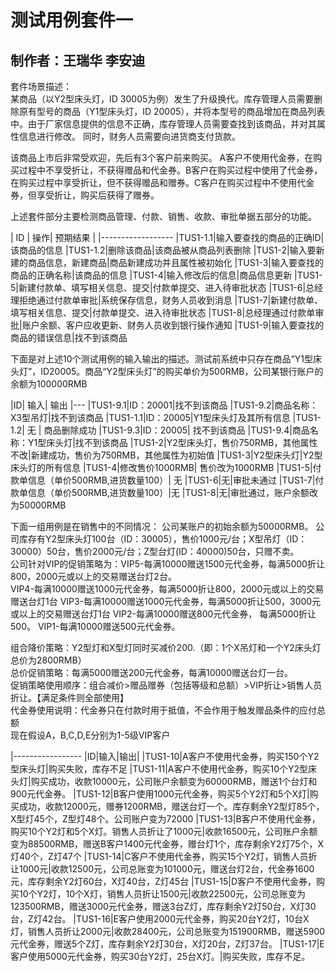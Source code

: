 # 测试用例套件一 #
## 制作者：王瑞华  李安迪 ##
套件场景描述：  
某商品（以Y2型床头灯，ID 30005为例）发生了升级换代。库存管理人员需要删除原有型号的商品（Y1型床头灯，ID 20005），并将本型号的商品增加在商品列表中。由于厂家信息提供的信息不正确，库存管理人员需要查找到该商品，并对其属性信息进行修改。  同时，财务人员需要向进货商支付货款。  

该商品上市后非常受欢迎，先后有3个客户前来购买。 A客户不使用代金券，在购买过程中不享受折让，不获得赠品和代金券。B客户在购买过程中使用了代金券，在购买过程中享受折让，但不获得赠品和赠券。C客户在购买过程中不使用代金券，但享受折让，购买后获得了赠券。  
  
上述套件部分主要检测商品管理、付款、销售、收款、审批单据五部分的功能。

  
  
| ID | 操作| 预期结果 |
|------------------
|TUS1-1.1|输入要查找的商品的正确ID|该商品的信息
|TUS1-1.2|删除该商品|该商品被从商品列表删除
|TUS1-2|输入要新建的商品信息，新建商品|商品新建成功并且属性被初始化
|TUS1-3|输入要查找的商品的正确名称|该商品的信息
|TUS1-4|输入修改后的信息|商品信息更新
|TUS1-5|新建付款单、填写相关信息、提交|付款单提交、进入待审批状态
|TUS1-6|总经理拒绝通过付款单审批|系统保存信息，财务人员收到消息
|TUS1-7|新建付款单、填写相关信息、提交|付款单提交、进入待审批状态
|TUS1-8|总经理通过付款单审批|账户余额、客户应收更新、财务人员收到银行操作通知
|TUS1-9|输入要查找的商品的错误信息|找不到该商品


下面是对上述10个测试用例的输入输出的描述。测试前系统中只存在商品“Y1型床头灯”，ID20005。商品“Y2型床头灯”的购买单价为500RMB，公司某银行账户的余额为100000RMB  

|ID| 输入| 输出
|---
|TUS1-9.1|ID：20001|找不到该商品
|TUS1-9.2|商品名称：X3型吊灯|找不到该商品
|TUS1-1.1|ID：20005|Y1型床头灯及其所有信息
|TUS1-1.2| 无 | 商品删除成功
|TUS1-9.3|ID：20005| 找不到该商品
|TUS1-9.4|商品名称：Y1型床头灯|找不到该商品
|TUS1-2|Y2型床头灯，售价750RMB，其他属性不改|新建成功，售价为750RMB，其他属性为初始值
|TUS1-3|Y2型床头灯|Y2型床头灯的所有信息
|TUS1-4|修改售价1000RMB| 售价改为1000RMB
|TUS1-5|付款单信息（单价500RMB,进货数量100）| 无
|TUS1-6|无|审批未通过
|TUS1-7|付款单信息（单价500RMB,进货数量100）|无
|TUS1-8|无|审批通过，账户余额改为50000RMB

  
下面一组用例是在销售中的不同情况：
公司某账户的初始余额为50000RMB。  公司库存有Y2型床头灯100台（ID：30005），售价1000元/台；X型吊灯（ID：30000）50台，售价2000元/台；Z型台灯(ID：40000)50台，只赠不卖。<br>
公司针对VIP的促销策略为：VIP5-每满10000赠送1500元代金券，每满5000折让800，2000元或以上的交易赠送台灯2台。  
VIP4-每满10000赠送1000元代金券，每满5000折让800，2000元或以上的交易赠送台灯1台
VIP3-每满10000赠送1000元代金券，每满5000折让500，3000元或以上的交易赠送台灯1台
VIP2-每满10000赠送800元代金券， 每满5000折让500。
VIP1-每满10000赠送500元代金券。

组合降价策略：Y2型灯和X型灯同时买减价200.（即：1个X吊灯和一个Y2床头灯总价为2800RMB）<br>
总价促销策略：每满5000赠送200元代金券，每满10000赠送台灯一台。<br>
促销策略使用顺序：组合减价>赠品赠券（包括等级和总额）>VIP折让>销售人员折让。【满足条件则全部使用】<br>
代金券使用说明：代金券只在付款时用于抵值，不会作用于触发赠品条件的应付总额
<br>现在假设A，B,C,D,E分别为1-5级VIP客户

|-----------------
|ID|输入|输出|
|TUS1-10|A客户不使用代金券，购买150个Y2型床头灯|购买失败，库存不足
|TUS1-11|A客户不使用代金券，购买10个Y2型床头灯|购买成功，收款10000元，公司账户余额变为60000RMB，赠送1个台灯和900元代金券。
|TUS1-12|B客户使用1000元代金券，购买5个Y2灯和5个X灯|购买成功，收款12000元，赠券1200RMB，赠送台灯一个。库存剩余Y2型灯85个，X型灯45个，Z型灯48个。公司账户变为72000
|TUS1-13|B客户不使用代金券，购买10个Y2灯和5个X灯。销售人员折让了1000元|收款16500元，公司账户余额变为88500RMB，赠送B客户1400元代金券，赠台灯1个，库存剩余Y2灯75个，X灯40个，Z灯47个
|TUS1-14|C客户不使用代金券，购买15个Y2灯，销售人员折让1000元|收款12500元，公司总账变为101000元，赠送台灯2台，代金券1600元，库存剩余Y2灯60台，X灯40台，Z灯45台
|TUS1-15|D客户不使用代金券，购买10个Y2灯，10个X灯，销售人员折让1500元|收款22500元，公司总账变为123500RMB，赠送3000元代金券，赠送3台Z灯，库存剩余Y2灯50台，X灯30台，Z灯42台。
|TUS1-16|E客户使用2000元代金券，购买20台Y2灯，10台X灯，销售人员折让2000元|收款28400元，公司总账变为151900RMB，赠送5900元代金券，赠送5个Z灯，库存剩余Y2灯30台，X灯20台，Z灯37台。
|TUS1-17|E客户使用5000元代金券，购买30台Y2灯，25台X灯。|购买失败，库存不足。



